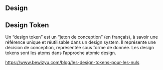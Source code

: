 ## Design


## Design Token

Un “design token” est un “jeton de conception” (en français), à savoir une référence unique et réutilisable dans un design system. 
Il représente une décision de conception, représentée sous forme de donnée. Les design tokens sont les atoms dans l’approche atomic design.

https://www.bewizyu.com/blog/les-design-tokens-pour-les-nuls
